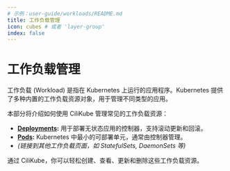 ```yaml
---
# 示例：user-guide/workloads/README.md
title: 工作负载管理
icon: cubes # 或者 'layer-group'
index: false
---
```


# <Icon icon="cubes" /> 工作负载管理

工作负载 (Workload) 是指在 Kubernetes 上运行的应用程序。Kubernetes 提供了多种内置的工作负载资源对象，用于管理不同类型的应用。

本部分将介绍如何使用 CiliKube 管理常见的工作负载资源：

*   **[Deployments](./deployments.md):** 用于部署无状态应用的控制器，支持滚动更新和回滚。
*   **[Pods](./pods.md):** Kubernetes 中最小的可部署单元，通常由控制器管理。
*   *(链接到其他工作负载页面，如 StatefulSets, DaemonSets 等)*

通过 CiliKube，你可以轻松创建、查看、更新和删除这些工作负载资源。